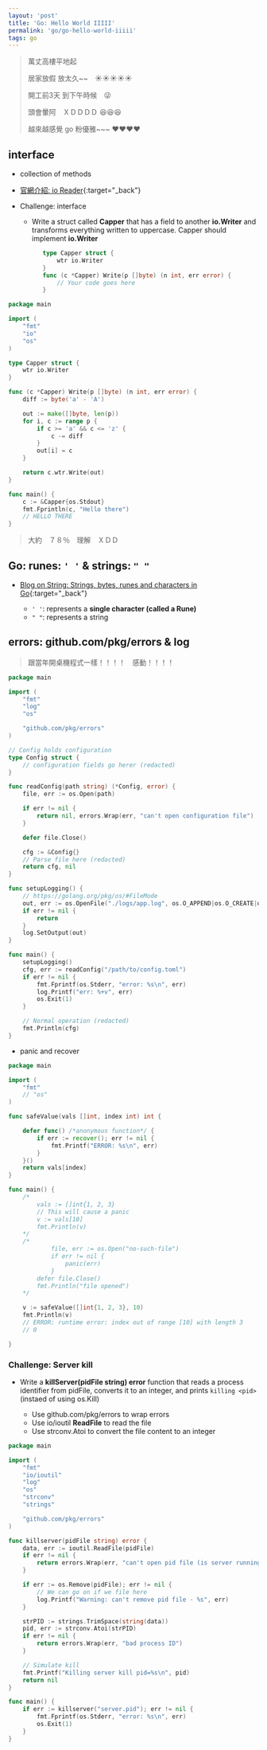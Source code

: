 ```yaml
---
layout: 'post'
title: 'Go: Hello World IIIII'
permalink: 'go/go-hello-world-iiiii'
tags: go 
---
```


> 萬丈高樓平地起　
>
> 居家放假 放太久~~　:sunny::sunny::sunny::sunny::sunny:
> 
> 開工前3天 到下午時候　:stuck_out_tongue_winking_eye:
> 
> 頭會暈阿　ＸＤＤＤＤ :satisfied::satisfied::satisfied:
>
> 越來越感覺 go 粉優雅~~~ :heart::heart::heart::heart:


## interface

- collection of methods  

- [官網介紹: io Reader](https://golang.org/pkg/io/#Reader){:target="_back"}


- Challenge: interface

   - Write a struct called __Capper__ that has a field to another __io.Writer__ and transforms everything written to uppercase. Capper should implement __io.Writer__

      ~~~go
         type Capper struct {
             wtr io.Writer
         }
         func (c *Capper) Write(p []byte) (n int, err error) {
             // Your code goes here
         }
      ~~~

~~~go
package main

import (
	"fmt"
	"io"
	"os"
)

type Capper struct {
	wtr io.Writer
}

func (c *Capper) Write(p []byte) (n int, err error) {
	diff := byte('a' - 'A')

	out := make([]byte, len(p))
	for i, c := range p {
		if c >= 'a' && c <= 'z' {
			c -= diff
		}
		out[i] = c
	}

	return c.wtr.Write(out)
}

func main() {
	c := &Capper{os.Stdout}
	fmt.Fprintln(c, "Hello there")
    // HELLO THERE
}

~~~


> 大約　７８％　理解　ＸＤＤ


## Go: runes: `' '`  & strings: `" "`

- [Blog on String: Strings, bytes, runes and characters in Go](https://blog.golang.org/strings){:target="_back"}
   
   - `' '`: represents a __single character (called a Rune)__
   - `" "`: represents a string 



## errors: github.com/pkg/errors & log

> 跟當年開桌機程式一樣！！！！　感動！！！！

~~~go
package main

import (
	"fmt"
	"log"
	"os"

	"github.com/pkg/errors"
)

// Config holds configuration
type Config struct {
	// configuration fields go herer (redacted)
}

func readConfig(path string) (*Config, error) {
	file, err := os.Open(path)

	if err != nil {
		return nil, errors.Wrap(err, "can't open configuration file")
	}

	defer file.Close()

	cfg := &Config{}
	// Parse file here (redacted)
	return cfg, nil
}

func setupLogging() {
	// https://golang.org/pkg/os/#FileMode
	out, err := os.OpenFile("./logs/app.log", os.O_APPEND|os.O_CREATE|os.O_WRONLY, 0644)
	if err != nil {
		return
	}
	log.SetOutput(out)
}

func main() {
	setupLogging()
	cfg, err := readConfig("/path/to/config.toml")
	if err != nil {
		fmt.Fprintf(os.Stderr, "error: %s\n", err)
		log.Printf("err: %+v", err)
		os.Exit(1)
	}

	// Normal operation (redacted)
	fmt.Println(cfg)
}
~~~

- panic and recover


~~~go
package main

import (
	"fmt"
	// "os"
)

func safeValue(vals []int, index int) int {

	defer func() /*anonymous function*/ {
		if err := recover(); err != nil {
			fmt.Printf("ERROR: %s\n", err)
		}
	}()
	return vals[index]
}

func main() {
	/*
		vals := []int{1, 2, 3}
		// This will cause a panic
		v := vals[10]
		fmt.Println(v)
	*/
	/*
			file, err := os.Open("no-such-file")
			if err != nil {
				panic(err)
			}
		defer file.Close()
		fmt.Println("file opened")
	*/

	v := safeValue([]int{1, 2, 3}, 10)
	fmt.Println(v)
	// ERROR: runtime error: index out of range [10] with length 3
	// 0

}

~~~

### Challenge: Server kill

- Write a __killServer(pidFile string) error__ function that reads a process identifier from pidFile, converts it to an integer, and prints `killing <pid>` (instaed of using os.Kill)

   - Use github.com/pkg/errors to wrap errors
   - Use io/ioutil __ReadFile__ to read the file
   - Use strconv.Atoi to convert the file content to an integer


~~~go 
package main

import (
	"fmt"
	"io/ioutil"
	"log"
	"os"
	"strconv"
	"strings"

	"github.com/pkg/errors"
)

func killserver(pidFile string) error {
	data, err := ioutil.ReadFile(pidFile)
	if err != nil {
		return errors.Wrap(err, "can't open pid file (is server running?)")
	}

	if err := os.Remove(pidFile); err != nil {
		// We can go on if we file here
		log.Printf("Warning: can't remove pid file - %s", err)
	}

	strPID := strings.TrimSpace(string(data))
	pid, err := strconv.Atoi(strPID)
	if err != nil {
		return errors.Wrap(err, "bad process ID")
	}

	// Simulate kill
	fmt.Printf("Killing server kill pid=%s\n", pid)
	return nil
}

func main() {
	if err := killserver("server.pid"); err != nil {
		fmt.Fprintf(os.Stderr, "error: %s\n", err)
		os.Exit(1)
	}
}
~~~
